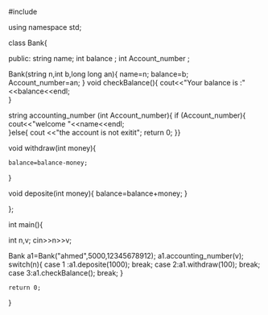 #include<iostream>


using namespace std;





class Bank{

public:
    string name;
    int balance ;
    int Account_number ;

Bank(string n,int b,long long an){
    name=n;
    balance=b;
    Account_number=an;
}
void checkBalance(){
    cout<<"Your balance is :"<<balance<<endl;    
}


string accounting_number (int Account_number){
    if (Account_number){
    cout<<"welcome  "<<name<<endl;    
}else{
    cout <<"the account is not exitit";
    return 0;
}}

void withdraw(int money){

    balance=balance-money;
}


void deposite(int money){
    balance=balance+money;
}

};


int main(){

int n,v;
cin>>n>>v;


Bank a1=Bank("ahmed",5000,12345678912);
 a1.accounting_number(v);
        switch(n){
        case 1 :a1.deposite(1000);
        break;
        case 2:a1.withdraw(100);
        break;
        case 3:a1.checkBalance();
        break;
    }


    return 0;
}
